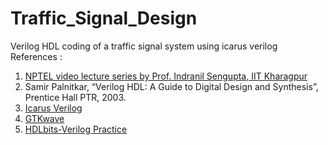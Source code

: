 # Traffic_Signal_Design
Verilog HDL coding of a traffic signal system using icarus verilog\
References :
1. [NPTEL video lecture series by Prof. Indranil Sengupta, IIT Kharagpur](https://nptel.ac.in/courses/106105165)
2. Samir Palnitkar, “Verilog HDL: A Guide to Digital Design and Synthesis”, Prentice Hall
PTR, 2003.
3. [Icarus Verilog](http://iverilog.icarus.com/home)
4. [GTKwave](http://gtkwave.sourceforge.net/)
5. [HDLbits-Verilog Practice](https://hdlbits.01xz.net/wiki/Main_Page)

